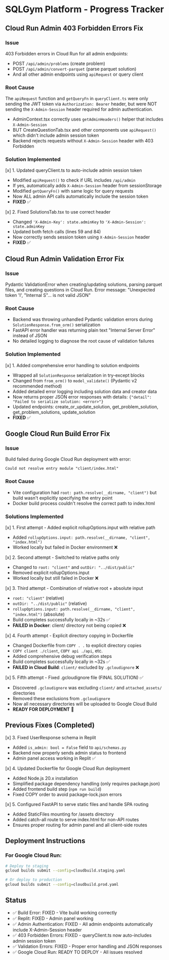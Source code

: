 # SQLGym Platform - Progress Tracker

## Cloud Run Admin 403 Forbidden Errors Fix

### Issue
403 Forbidden errors in Cloud Run for all admin endpoints:
- POST `/api/admin/problems` (create problem)
- POST `/api/admin/convert-parquet` (parse parquet solution)
- And all other admin endpoints using `apiRequest` or query client

### Root Cause
The `apiRequest` function and `getQueryFn` in `queryClient.ts` were only sending the JWT token via `Authorization: Bearer` header, but were NOT sending the `X-Admin-Session` header required for admin authentication.

- AdminContext.tsx correctly uses `getAdminHeaders()` helper that includes `X-Admin-Session`
- BUT CreateQuestionTab.tsx and other components use `apiRequest()` which didn't include admin session token
- Backend rejects requests without `X-Admin-Session` header with 403 Forbidden

### Solution Implemented

[x] 1. Updated queryClient.ts to auto-include admin session token
   - Modified `apiRequest()` to check if URL includes `/api/admin`
   - If yes, automatically adds `X-Admin-Session` header from sessionStorage
   - Modified `getQueryFn()` with same logic for query requests
   - Now ALL admin API calls automatically include the session token
   - **FIXED** ✅

[x] 2. Fixed SolutionsTab.tsx to use correct header
   - Changed `'X-Admin-Key': state.adminKey` to `'X-Admin-Session': state.adminKey`
   - Updated both fetch calls (lines 59 and 84)
   - Now correctly sends session token using `X-Admin-Session` header
   - **FIXED** ✅

## Cloud Run Admin Validation Error Fix

### Issue
Pydantic ValidationError when creating/updating solutions, parsing parquet files, and creating questions in Cloud Run.
Error message: "Unexpected token 'I', "Internal S"... is not valid JSON"

### Root Cause
- Backend was throwing unhandled Pydantic validation errors during `SolutionResponse.from_orm()` serialization
- FastAPI error handler was returning plain text "Internal Server Error" instead of JSON
- No detailed logging to diagnose the root cause of validation failures

### Solution Implemented

[x] 1. Added comprehensive error handling to solution endpoints
   - Wrapped all `SolutionResponse` serialization in try-except blocks
   - Changed from `from_orm()` to `model_validate()` (Pydantic v2 recommended method)
   - Added detailed error logging including solution data and creator data
   - Now returns proper JSON error responses with details: `{"detail": "Failed to serialize solution: <error>"}`
   - Updated endpoints: create_or_update_solution, get_problem_solution, get_problem_solutions, update_solution
   - **FIXED** ✅

## Google Cloud Run Build Error Fix

### Issue
Build failed during Google Cloud Run deployment with error:
```
Could not resolve entry module "client/index.html"
```

### Root Cause
- Vite configuration had `root: path.resolve(__dirname, "client")` but build wasn't explicitly specifying the entry point
- Docker build process couldn't resolve the correct path to index.html

### Solutions Implemented

[x] 1. First attempt - Added explicit rollupOptions.input with relative path
   - Added `rollupOptions.input: path.resolve(__dirname, "client", "index.html")`
   - Worked locally but failed in Docker environment ❌

[x] 2. Second attempt - Switched to relative paths only  
   - Changed to `root: "client"` and `outDir: "../dist/public"`
   - Removed explicit rollupOptions.input
   - Worked locally but still failed in Docker ❌

[x] 3. Third attempt - Combination of relative root + absolute input
   - `root: "client"` (relative)
   - `outDir: "../dist/public"` (relative)
   - `rollupOptions.input: path.resolve(__dirname, "client", "index.html")` (absolute)
   - Build completes successfully locally in ~32s ✅
   - **FAILED in Docker**: client/ directory not being copied ❌

[x] 4. Fourth attempt - Explicit directory copying in Dockerfile
   - Changed Dockerfile from `COPY . .` to explicit directory copies
   - `COPY client ./client`, `COPY api ./api`, etc.
   - Added comprehensive debug verification steps
   - Build completes successfully locally in ~32s ✅
   - **FAILED in Cloud Build**: `client/` excluded by `.gcloudignore` ❌

[x] 5. Fifth attempt - Fixed .gcloudignore file (FINAL SOLUTION) ✅
   - Discovered `.gcloudignore` was excluding `client/` and `attached_assets/` directories
   - Removed these exclusions from `.gcloudignore`
   - Now all necessary directories will be uploaded to Google Cloud Build
   - **READY FOR DEPLOYMENT** 🚀

## Previous Fixes (Completed)

[x] 3. Fixed UserResponse schema in Replit
   - Added `is_admin: bool = False` field to `api/schemas.py`
   - Backend now properly sends admin status to frontend
   - Admin panel access working in Replit ✅

[x] 4. Updated Dockerfile for Google Cloud Run deployment
   - Added Node.js 20.x installation
   - Simplified package dependency handling (only requires package.json)
   - Added frontend build step (`npm run build`)
   - Fixed COPY order to avoid package-lock.json errors
   
[x] 5. Configured FastAPI to serve static files and handle SPA routing
   - Added StaticFiles mounting for /assets directory
   - Added catch-all route to serve index.html for non-API routes
   - Ensures proper routing for admin panel and all client-side routes

## Deployment Instructions

### For Google Cloud Run:
```bash
# Deploy to staging
gcloud builds submit --config=cloudbuild.staging.yaml

# Or deploy to production
gcloud builds submit --config=cloudbuild.prod.yaml
```

## Status
- ✅ Build Error: FIXED - Vite build working correctly
- ✅ Replit: FIXED - Admin panel working
- ✅ Admin Authentication: FIXED - All admin endpoints automatically include X-Admin-Session header
- ✅ 403 Forbidden Errors: FIXED - queryClient.ts now auto-includes admin session token
- ✅ Validation Errors: FIXED - Proper error handling and JSON responses
- ✅ Google Cloud Run: READY TO DEPLOY - All issues resolved
